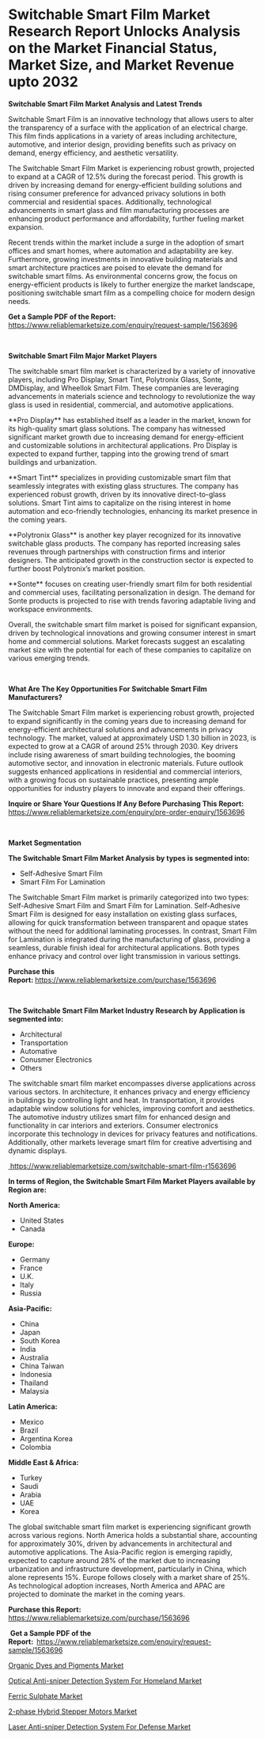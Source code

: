 <p><h1>Switchable Smart Film Market Research Report Unlocks Analysis on the Market Financial Status, Market Size, and Market Revenue upto 2032</h1></p><p><strong>Switchable Smart Film Market Analysis and Latest Trends</strong></p>
<p><p>Switchable Smart Film is an innovative technology that allows users to alter the transparency of a surface with the application of an electrical charge. This film finds applications in a variety of areas including architecture, automotive, and interior design, providing benefits such as privacy on demand, energy efficiency, and aesthetic versatility. </p><p>The Switchable Smart Film Market is experiencing robust growth, projected to expand at a CAGR of 12.5% during the forecast period. This growth is driven by increasing demand for energy-efficient building solutions and rising consumer preference for advanced privacy solutions in both commercial and residential spaces. Additionally, technological advancements in smart glass and film manufacturing processes are enhancing product performance and affordability, further fueling market expansion. </p><p>Recent trends within the market include a surge in the adoption of smart offices and smart homes, where automation and adaptability are key. Furthermore, growing investments in innovative building materials and smart architecture practices are poised to elevate the demand for switchable smart films. As environmental concerns grow, the focus on energy-efficient products is likely to further energize the market landscape, positioning switchable smart film as a compelling choice for modern design needs.</p></p>
<p><strong>Get a Sample PDF of the Report:&nbsp;</strong> <a href="https://www.reliablemarketsize.com/enquiry/request-sample/1563696?utm_campaign=1898&utm_medium=2&utm_source=Github&utm_content=ia&utm_term=30012025&utm_id=switchable-smart-film">https://www.reliablemarketsize.com/enquiry/request-sample/1563696</a></p>
<p>&nbsp;</p>
<p><strong>Switchable Smart Film Major Market Players</strong></p>
<p><p>The switchable smart film market is characterized by a variety of innovative players, including Pro Display, Smart Tint, Polytronix Glass, Sonte, DMDisplay, and Wheellok Smart Film. These companies are leveraging advancements in materials science and technology to revolutionize the way glass is used in residential, commercial, and automotive applications.</p><p>**Pro Display** has established itself as a leader in the market, known for its high-quality smart glass solutions. The company has witnessed significant market growth due to increasing demand for energy-efficient and customizable solutions in architectural applications. Pro Display is expected to expand further, tapping into the growing trend of smart buildings and urbanization.</p><p>**Smart Tint** specializes in providing customizable smart film that seamlessly integrates with existing glass structures. The company has experienced robust growth, driven by its innovative direct-to-glass solutions. Smart Tint aims to capitalize on the rising interest in home automation and eco-friendly technologies, enhancing its market presence in the coming years.</p><p>**Polytronix Glass** is another key player recognized for its innovative switchable glass products. The company has reported increasing sales revenues through partnerships with construction firms and interior designers. The anticipated growth in the construction sector is expected to further boost Polytronix’s market position.</p><p>**Sonte** focuses on creating user-friendly smart film for both residential and commercial uses, facilitating personalization in design. The demand for Sonte products is projected to rise with trends favoring adaptable living and workspace environments.</p><p>Overall, the switchable smart film market is poised for significant expansion, driven by technological innovations and growing consumer interest in smart home and commercial solutions. Market forecasts suggest an escalating market size with the potential for each of these companies to capitalize on various emerging trends.</p></p>
<p>&nbsp;</p>
<p><strong>What Are The Key Opportunities For Switchable Smart Film Manufacturers?</strong></p>
<p><p>The Switchable Smart Film market is experiencing robust growth, projected to expand significantly in the coming years due to increasing demand for energy-efficient architectural solutions and advancements in privacy technology. The market, valued at approximately USD 1.30 billion in 2023, is expected to grow at a CAGR of around 25% through 2030. Key drivers include rising awareness of smart building technologies, the booming automotive sector, and innovation in electronic materials. Future outlook suggests enhanced applications in residential and commercial interiors, with a growing focus on sustainable practices, presenting ample opportunities for industry players to innovate and expand their offerings.</p></p>
<p><strong>Inquire or Share Your Questions If Any Before Purchasing This Report:</strong> <a href="https://www.reliablemarketsize.com/enquiry/pre-order-enquiry/1563696?utm_campaign=1898&utm_medium=2&utm_source=Github&utm_content=ia&utm_term=30012025&utm_id=switchable-smart-film">https://www.reliablemarketsize.com/enquiry/pre-order-enquiry/1563696</a></p>
<p>&nbsp;</p>
<p><strong>Market Segmentation</strong></p>
<p><strong>The Switchable Smart Film Market Analysis by types is segmented into:</strong></p>
<p><ul><li>Self-Adhesive Smart Film</li><li>Smart Film For Lamination</li></ul></p>
<p><p>The Switchable Smart Film market is primarily categorized into two types: Self-Adhesive Smart Film and Smart Film for Lamination. Self-Adhesive Smart Film is designed for easy installation on existing glass surfaces, allowing for quick transformation between transparent and opaque states without the need for additional laminating processes. In contrast, Smart Film for Lamination is integrated during the manufacturing of glass, providing a seamless, durable finish ideal for architectural applications. Both types enhance privacy and control over light transmission in various settings.</p></p>
<p><strong>Purchase this Report:&nbsp;</strong><a href="https://www.reliablemarketsize.com/purchase/1563696?utm_campaign=1898&utm_medium=2&utm_source=Github&utm_content=ia&utm_term=30012025&utm_id=switchable-smart-film">https://www.reliablemarketsize.com/purchase/1563696</a></p>
<p>&nbsp;</p>
<p><strong>The Switchable Smart Film Market Industry Research by Application is segmented into:</strong></p>
<p><ul><li>Architectural</li><li>Transportation</li><li>Automative</li><li>Conusmer Electronics</li><li>Others</li></ul></p>
<p><p>The switchable smart film market encompasses diverse applications across various sectors. In architecture, it enhances privacy and energy efficiency in buildings by controlling light and heat. In transportation, it provides adaptable window solutions for vehicles, improving comfort and aesthetics. The automotive industry utilizes smart film for enhanced design and functionality in car interiors and exteriors. Consumer electronics incorporate this technology in devices for privacy features and notifications. Additionally, other markets leverage smart film for creative advertising and dynamic displays.</p></p>
<p><a href="https://www.reliablemarketsize.com/switchable-smart-film-r1563696?utm_campaign=1898&utm_medium=2&utm_source=Github&utm_content=ia&utm_term=30012025&utm_id=switchable-smart-film">&nbsp;https://www.reliablemarketsize.com/switchable-smart-film-r1563696</a></p>
<p><strong>In terms of Region, the Switchable Smart Film Market Players available by Region are:</strong></p>
<p>
    <p> <strong> North America: </strong>
        <ul>
            <li>United States</li>
            <li>Canada</li>
        </ul>
        </p> 
    <p> <strong> Europe: </strong>
        <ul>
            <li>Germany</li>
            <li>France</li>
            <li>U.K.</li>
            <li>Italy</li>
            <li>Russia</li>
        </ul>
        </p> 
    <p> <strong> Asia-Pacific: </strong>
        <ul>
            <li>China</li>
            <li>Japan</li>
            <li>South Korea</li>
            <li>India</li>
            <li>Australia</li>
            <li>China Taiwan</li>
            <li>Indonesia</li>
            <li>Thailand</li>
            <li>Malaysia</li>
        </ul>
        </p> 
    <p> <strong> Latin America: </strong>
        <ul>
            <li>Mexico</li>
            <li>Brazil</li>
            <li>Argentina Korea</li>
            <li>Colombia</li>
        </ul>
        </p> 
    <p> <strong> Middle East & Africa: </strong>
        <ul>
            <li>Turkey</li>
            <li>Saudi</li>
            <li>Arabia</li>
            <li>UAE</li>
            <li>Korea</li>
        </ul>
    </p>
    </p>
<p><p>The global switchable smart film market is experiencing significant growth across various regions. North America holds a substantial share, accounting for approximately 30%, driven by advancements in architectural and automotive applications. The Asia-Pacific region is emerging rapidly, expected to capture around 28% of the market due to increasing urbanization and infrastructure development, particularly in China, which alone represents 15%. Europe follows closely with a market share of 25%. As technological adoption increases, North America and APAC are projected to dominate the market in the coming years.</p></p>
<p><strong>Purchase this Report: </strong><a href="https://www.reliablemarketsize.com/purchase/1563696?utm_campaign=1898&utm_medium=2&utm_source=Github&utm_content=ia&utm_term=30012025&utm_id=switchable-smart-film">https://www.reliablemarketsize.com/purchase/1563696</a></p>
<p>&nbsp;<strong>Get a Sample PDF of the Report:&nbsp;&nbsp;</strong><a href="https://www.reliablemarketsize.com/enquiry/request-sample/1563696?utm_campaign=1898&utm_medium=2&utm_source=Github&utm_content=ia&utm_term=30012025&utm_id=switchable-smart-film">https://www.reliablemarketsize.com/enquiry/request-sample/1563696</a></p>
<p><strong></strong></p>
<p><p><a href="https://github.com/zurubting/Market-Research-Report-List-1/blob/main/organic-dyes-and-pigments-market.md?utm_campaign=1898&utm_medium=2&utm_source=Github&utm_content=ia&utm_term=30012025&utm_id=switchable-smart-film">Organic Dyes and Pigments Market</a></p><p><a href="https://www.linkedin.com/pulse/optical-anti-sniper-detection-system-homeland-market-forecast-pu5ze?utm_campaign=1898&utm_medium=2&utm_source=Github&utm_content=ia&utm_term=30012025&utm_id=switchable-smart-film">Optical Anti-sniper Detection System For Homeland Market</a></p><p><a href="https://github.com/lalolatiot/Market-Research-Report-List-1/blob/main/ferric-sulphate-market.md?utm_campaign=1898&utm_medium=2&utm_source=Github&utm_content=ia&utm_term=30012025&utm_id=switchable-smart-film">Ferric Sulphate Market</a></p><p><a href="https://www.linkedin.com/pulse/impact-change-trends-global-2-phase-hybrid-stepper-motors-5vj8f?utm_campaign=1898&utm_medium=2&utm_source=Github&utm_content=ia&utm_term=30012025&utm_id=switchable-smart-film">2-phase Hybrid Stepper Motors Market</a></p><p><a href="https://www.linkedin.com/pulse/laser-anti-sniper-detection-system-defense-market-growth-smhof?utm_campaign=1898&utm_medium=2&utm_source=Github&utm_content=ia&utm_term=30012025&utm_id=switchable-smart-film">Laser Anti-sniper Detection System For Defense Market</a></p></p>